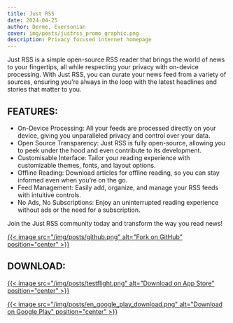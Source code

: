```yaml
---
title: Just RSS
date: 2024-04-25
author: Derme, Eversonian
cover: img/posts/justrss_promo_graphic.png
description: Privacy focused internet homepage
---
```


Just RSS is a simple open-source RSS reader that brings the world of news to your fingertips, all while respecting your privacy with on-device processing. With Just RSS, you can curate your news feed from a variety of sources, ensuring you’re always in the loop with the latest headlines and stories that matter to you.

## FEATURES:

- On-Device Processing: All your feeds are processed directly on your device, giving you unparalleled privacy and control over your data.
- Open Source Transparency: Just RSS is fully open-source, allowing you to peek under the hood and even contribute to its development.
- Customisable Interface: Tailor your reading experience with customizable themes, fonts, and layout options.
- Offline Reading: Download articles for offline reading, so you can stay informed even when you’re on the go.
- Feed Management: Easily add, organize, and manage your RSS feeds with intuitive controls.
- No Ads, No Subscriptions: Enjoy an uninterrupted reading experience without ads or the need for a subscription.

Join the Just RSS community today and transform the way you read news!

[{{< image src="/img/posts/github.png" alt="Fork on GitHub" position="center" >}}](https://github.com/frostcube/just-rss)   

## DOWNLOAD:

[{{< image src="/img/posts/testflight.png" alt="Download on App Store" position="center" >}}](https://testflight.apple.com/join/WsfbPUH1)   

[{{< image src="/img/posts/en_google_play_download.png" alt="Download on Google Play" position="center" >}}](https://play.google.com/store/apps/details?id=com.frostcube.justrss)